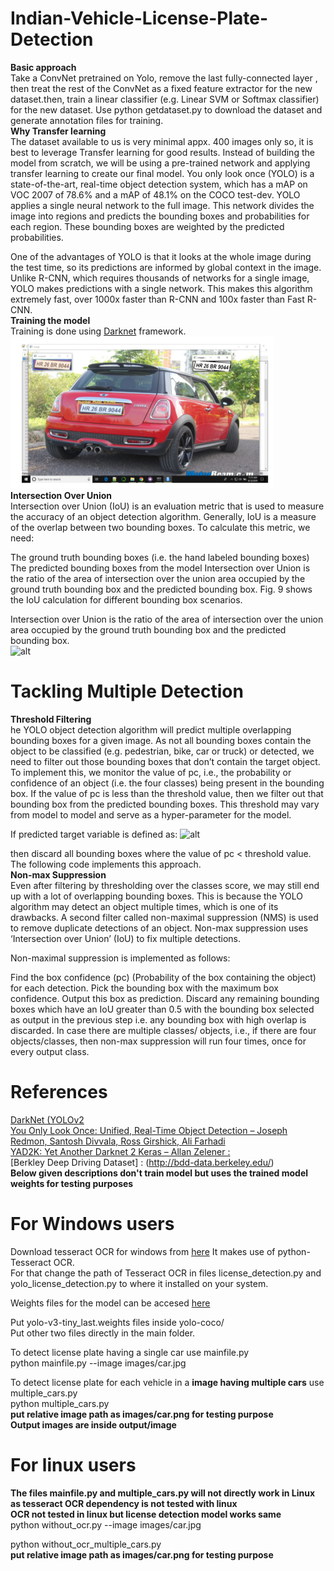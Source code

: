 # Indian-Vehicle-License-Plate-Detection

**Basic approach** <br/>
Take a ConvNet pretrained on Yolo, remove the last fully-connected layer , then treat the rest of the ConvNet as a fixed feature extractor for the new dataset.then, train a linear classifier (e.g. Linear SVM or Softmax classifier) for the new dataset.
Use python getdataset.py to download the dataset and generate annotation files for training. <br/>
**Why Transfer learning** <br/>
The dataset available to us is very minimal appx. 400 images only so, it is best to leverage Transfer learning for good results.
Instead of building the model from scratch, we will be using a pre-trained network and applying transfer learning to create our final model. You only look once (YOLO) is a state-of-the-art, real-time object detection system, which has a mAP on VOC 2007 of 78.6% and a mAP of 48.1% on the COCO test-dev. YOLO applies a single neural network to the full image. This network divides the image into regions and predicts the bounding boxes and probabilities for each region. These bounding boxes are weighted by the predicted probabilities.

One of the advantages of YOLO is that it looks at the whole image during the test time, so its predictions are informed by global context in the image. Unlike R-CNN, which requires thousands of networks for a single image, YOLO makes predictions with a single network. This makes this algorithm extremely fast, over 1000x faster than R-CNN and 100x faster than Fast R-CNN. <br/>
**Training the model** <br/>
Training is done using [Darknet](https://github.com/AlexeyAB/darknet?files=1#how-to-train-tiny-yolo-to-detect-your-custom-objects) framework.
<br/>
![alt](output/op.PNG) <br/>
**Intersection Over Union** <br/>
Intersection over Union (IoU) is an evaluation metric that is used to measure the accuracy of an object detection algorithm. Generally, IoU is a measure of the overlap between two bounding boxes. To calculate this metric, we need:

The ground truth bounding boxes (i.e. the hand labeled bounding boxes)
The predicted bounding boxes from the model
Intersection over Union is the ratio of the area of intersection over the union area occupied by the ground truth bounding box and the predicted bounding box. Fig. 9 shows the IoU calculation for different bounding box scenarios.

Intersection over Union is the ratio of the area of intersection over the union area occupied by the ground truth bounding box and the predicted bounding box.
<br/>
![alt](images/iou.PNG) <br/>
# Tackling Multiple Detection
**Threshold Filtering**<br/>
he YOLO object detection algorithm will predict multiple overlapping bounding boxes for a given image. As not all bounding boxes contain the object to be classified (e.g. pedestrian, bike, car or truck) or detected, we need to filter out those bounding boxes that don’t contain the target object. To implement this, we monitor the value of pc, i.e., the probability or confidence of an object (i.e. the four classes) being present in the bounding box. If the value of pc is less than the threshold value, then we filter out that bounding box from the predicted bounding boxes. This threshold may vary from model to model and serve as a hyper-parameter for the model.

If predicted target variable is defined as:
![alt](images/threshold.PNG) <br/>

then discard all bounding boxes where the value of pc < threshold value. The following code implements this approach.
<br/>
**Non-max Suppression**<br/>
Even after filtering by thresholding over the classes score, we may still end up with a lot of overlapping bounding boxes. This is because the YOLO algorithm may detect an object multiple times, which is one of its drawbacks. A second filter called non-maximal suppression (NMS) is used to remove duplicate detections of an object. Non-max suppression uses ‘Intersection over Union’ (IoU) to fix multiple detections.

Non-maximal suppression is implemented as follows:

Find the box confidence (pc) (Probability of the box containing the object) for each detection.
Pick the bounding box with the maximum box confidence. Output this box as prediction.
Discard any remaining bounding boxes which have an IoU greater than 0.5 with the bounding box selected as output in the previous step i.e. any bounding box with high overlap is discarded.
In case there are multiple classes/ objects, i.e., if there are four objects/classes, then non-max suppression will run four times, once for every output class. <br/>
# References
[DarkNet (YOLOv2](https://pjreddie.com/darknet/yolov2/) <br/>
[You Only Look Once: Unified, Real-Time Object Detection – Joseph Redmon, Santosh Divvala, Ross Girshick, Ali Farhadi](arXiv:1612.08242) <br/>
[YAD2K: Yet Another Darknet 2 Keras – Allan Zelener :]( https://github.com/allanzelener/YAD2K) <br/>
[Berkley Deep Driving Dataset] : (http://bdd-data.berkeley.edu/) <br/>
**Below given descriptions don't train model but uses the trained model weights for testing purposes**
# For Windows users
Download tesseract OCR for windows from [here](https://digi.bib.uni-mannheim.de/tesseract/tesseract-ocr-w64-setup-v5.0.0.20190526.exe)
It makes use of python-Tesseract OCR. <br />
For that change the path of Tesseract OCR in files license_detection.py and yolo_license_detection.py to where it installed on your system.

Weights files for the model can be accesed [here](https://drive.google.com/drive/folders/11Y3Dmp4BPTZzpo4TLB328OESpx9k0dkJ?usp=sharing)

Put yolo-v3-tiny_last.weights files inside yolo-coco/   <br />
Put other two files directly in the main folder.


To detect license plate having a single car use mainfile.py <br />
python mainfile.py --image images/car.jpg

To detect license plate  for each vehicle in a **image having multiple cars** use multiple_cars.py <br />
python multiple_cars.py   <br />   **put relative image path as images/car.png for testing purpose**
<br/>
**Output images are inside output/image**
# For linux users
**The files mainfile.py and multiple_cars.py will not directly work in Linux as tesseract OCR dependency is not tested with linux** 
<br/>
**OCR not tested in linux but license detection model works same**
<br/>
python without_ocr.py --image images/car.jpg <br/>

python without_ocr_multiple_cars.py  <br />  **put relative image path as images/car.png for testing purpose**
